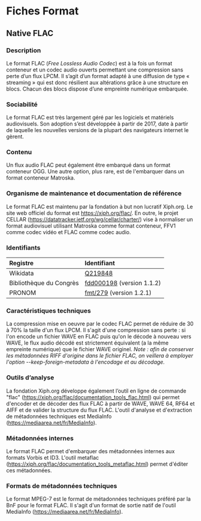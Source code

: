 # Fiches Format

## Native FLAC
### Description
Le format FLAC (*Free Lossless Audio Codec*) est à la fois un format conteneur et un codec audio ouverts permettant une compression sans perte d’un flux LPCM.
Il s’agit d’un format adapté à une diffusion de type « streaming » qui est donc résilient aux altérations grâce à une structure en blocs. Chacun des blocs dispose d’une empreinte numérique embarquée.
### Sociabilité
Le format FLAC est très largement géré par les logiciels et matériels audiovisuels. Son adoption s’est développée à partir de 2017, date à partir de laquelle les nouvelles versions de la plupart des navigateurs internet le gèrent.
### Contenu
Un flux audio FLAC peut également être embarqué dans un format conteneur OGG. Une autre option, plus rare, est de l'embarquer dans un format conteneur Matroska.
### Organisme de maintenance et documentation de référence
Le format FLAC est maintenu par la fondation à but non lucratif Xiph.org.
Le site web officiel du format est https://xiph.org/flac/.
En outre, le projet CELLAR (https://datatracker.ietf.org/wg/cellar/charter/) vise à normaliser un format audiovisuel utilisant Matroska comme format conteneur, FFV1 comme codec vidéo et FLAC comme codec audio.
### Identifiants
|  Registre   |   Identifiant    |
| :------------| :------------- |
| Wikidata   |     [Q219848](https://www.wikidata.org/wiki/Q219848)     |
|   Bibliothèque du Congrès  |    [fdd000198](https://www.loc.gov/preservation/digital/formats/fdd/fdd000198.shtml) (version 1.1.2)   |
| PRONOM        |   [fmt/279](https://www.nationalarchives.gov.uk/PRONOM/fmt/279) (version 1.2.1)     |
### Caractéristiques techniques
La compression mise en oeuvre par le codec FLAC permet de réduire de 30 à 70% la taille d'un flux LPCM. Il s'agit d'une compression sans perte : si l'on encode un fichier WAVE en FLAC puis qu'on le décode à nouveau vers WAVE, le flux audio décodé est strictement équivalent (a la même empreinte numérique) que le fichier WAVE originel. *Note : afin de conserver les métadonnées RIFF d'origine dans le fichier FLAC, on veillera à employer l'option --keep-foreign-metadata à l'encodage et au décodage.*
### Outils d’analyse
La fondation Xiph.org développe également l’outil en ligne de commande "flac" (https://xiph.org/flac/documentation_tools_flac.html) qui permet d'encoder et de décoder des flux FLAC à partir de WAVE, WAVE 64, RF64 et AIFF et de valider la structure du flux FLAC.
L'outil d'analyse et d'extraction de métadonnées techniques est MediaInfo (https://mediaarea.net/fr/MediaInfo).
### Métadonnées internes
Le format FLAC permet d'embarquer des métadonnées internes aux formats Vorbis et ID3. L'outil metaflac (https://xiph.org/flac/documentation_tools_metaflac.html) permet d'éditer ces métadonnées. 
### Formats de métadonnées techniques
Le format MPEG-7 est le format de métadonnées techniques préféré par la BnF pour le format FLAC. Il s'agit d'un format de sortie natif de l'outil MediaInfo (https://mediaarea.net/fr/MediaInfo).
